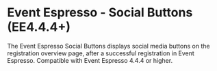 Event Espresso - Social Buttons (EE4.4.4+)
=========

The Event Espresso Social Buttons displays social media buttons on the registration overview page, after a successful registration in Event Espresso. Compatible with Event Espresso 4.4.4 or higher.

